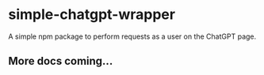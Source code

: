 # simple-chatgpt-wrapper
 A simple npm package to perform requests as a user on the ChatGPT page.

## More docs coming...
